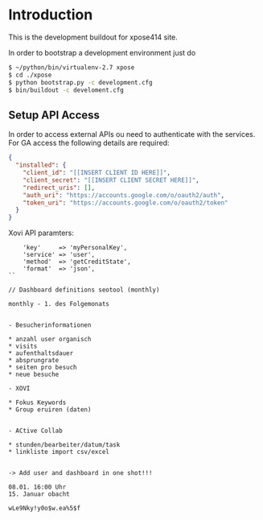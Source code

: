 Introduction
============

This is the development buildout for xpose414 site.

In order to bootstrap a development environment just do

```bash
$ ~/python/bin/virtualenv-2.7 xpose
$ cd ./xpose
$ python bootstrap.py -c development.cfg
$ bin/buildout -c develoment.cfg
```

Setup API Access
----------------

In order to access external APIs ou need to authenticate with the services. For
GA access the following details are required:

```json
{
  "installed": {
    "client_id": "[[INSERT CLIENT ID HERE]]",
    "client_secret": "[[INSERT CLIENT SECRET HERE]]",
    "redirect_uris": [],
    "auth_uri": "https://accounts.google.com/o/oauth2/auth",
    "token_uri": "https://accounts.google.com/o/oauth2/token"
  }
}
```

Xovi API paramters:

```
    'key'     => 'myPersonalKey',
    'service' => 'user',
    'method'  => 'getCreditState',
    'format'  => 'json',
``

// Dashboard definitions seotool (monthly)

monthly - 1. des Folgemonats


- Besucherinformationen

* anzahl user organisch
* visits
* aufenthaltsdauer
* absprungrate
* seiten pro besuch
* neue besuche

- XOVI

* Fokus Keywords
* Group eruiren (daten)


- ACtive Collab

* stunden/bearbeiter/datum/task
* linkliste import csv/excel 


-> Add user and dashboard in one shot!!!

08.01. 16:00 Uhr
15. Januar obacht

wLe9Nky!y0o$w.ea%5$f





